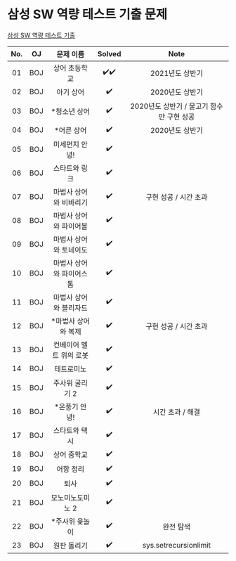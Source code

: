 # 삼성 SW 역량 테스트 기출 문제
[삼성 SW 역량 테스트 기출](https://www.acmicpc.net/workbook/view/1152)

|          No.          |        OJ        |        문제 이름         |        Solved         |   Note   |
| :-----: |  :--------: |:-------------------------: | :-----: |:-----: |
| 01 | BOJ | 상어 초등학교 | ✔️✔️ | 2021년도 상반기 |
| 02 | BOJ | 아기 상어 | ✔️ | 2020년도 상반기 |
| 03 | BOJ | *청소년 상어 | ✔️ | 2020년도 상반기 / 물고기 함수만 구현 성공 |
| 04 | BOJ | *어른 상어 | ✔️ | 2020년도 상반기 |
| 05 | BOJ | 미세먼지 안녕! | ✔️ |  |
| 06 | BOJ | 스타트와 링크 | ✔️ |  |
| 07 | BOJ | 마법사 상어와 비바리기 | ✔️ | 구현 성공 / 시간 초과 |
| 08 | BOJ | 마법사 상어와 파이어볼 | ✔️ |  |
| 09 | BOJ | 마법사 상어와 토네이도 | ✔️ |  |
| 10 | BOJ | 마법사 상어와 파이어스톰 | ✔️ |  |
| 11 | BOJ | 마법사 상어와 블리자드 | ✔️ |  |
| 12 | BOJ | *마법사 상어와 복제 | ✔️ | 구현 성공 / 시간 초과 |
| 13 | BOJ | 컨베이어 벨트 위의 로봇 | ✔️ |  |
| 14 | BOJ | 테트로미노 | ✔️ |  |
| 15 | BOJ | 주사위 굴리기 2 | ✔️ |  |
| 16 | BOJ | *온풍기 안녕! | ✔️ | 시간 초과 / 해결 |
| 17 | BOJ | 스타트와 택시 | ✔️ |  |
| 18 | BOJ | 상어 중학교 | ✔️ |  |
| 19 | BOJ | 어항 정리 | ✔️ |  |
| 20 | BOJ | 퇴사 | ✔️ |  |
| 21 | BOJ | 모노미노도미노 2 | ✔️ |  |
| 22 | BOJ | *주사위 윷놀이 | ✔️ | 완전 탐색 |
| 23 | BOJ | 원판 돌리기 | ✔️ | sys.setrecursionlimit |